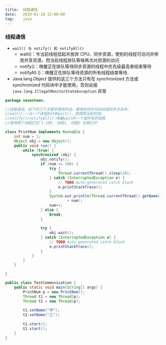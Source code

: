 ```yaml
---
title:  线程通信
date:   2020-01-10 12:00:00
tag:    java
---
```


### 线程通信


- `wait() 与 notify() 和 notifyAll()`
    - wait()：令当前线程挂起并放弃 CPU、同步资源，使别的线程可访问并修改共享资源，而当前线程排队等候再次对资源的访问
    - notify()：唤醒正在排队等待同步资源的线程中优先级最高者结束等待
    - notifyAll ()：唤醒正在排队等待资源的所有线程结束等待.
- Java.lang.Object 提供的这三个方法只有在 synchronized 方法或 synchronized 代码块中才能使用，否则会报 `java.lang.IllegalMonitorStateException` 异常


```java
package seventeen;

//线程通信。如下的三个关键字使用的话，都得在同步代码块或同步方法中。
//wait():一旦一个线程执行到wait()，就释放当前的锁。
//notify()/notifyAll():唤醒wait的一个或所有的线程
//使用两个线程打印 1-100. 线程1, 线程2 交替打印

class PrintNum implements Runnable {
	int num = 1;
	Object obj = new Object();
	public void run() {
		while (true) {
			synchronized (obj) {
				obj.notify();
				if (num <= 100) {
					try {
						Thread.currentThread().sleep(10);
					} catch (InterruptedException e) {
						// TODO Auto-generated catch block
						e.printStackTrace();
					}
					System.out.println(Thread.currentThread().getName() + ":"
							+ num);
					num++;
				} else {
					break;
				}
				
				try {
					obj.wait();
				} catch (InterruptedException e) {
					// TODO Auto-generated catch block
					e.printStackTrace();
				}
			}
		}
	}

}

public class TestCommunication {
	public static void main(String[] args) {
		PrintNum p = new PrintNum();
		Thread t1 = new Thread(p);
		Thread t2 = new Thread(p);
		
		t1.setName("甲");
		t2.setName("乙");
		
		t1.start();
		t2.start();
	}
}
```